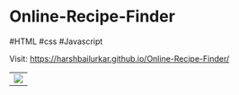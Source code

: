 # Online-Recipe-Finder
#HTML #css #Javascript 

Visit: https://harshbailurkar.github.io/Online-Recipe-Finder/


<table>
   <tr>
     <td><img src="https://github.com/Harshbailurkar/Online-Recipe-Finder/assets/113308692/35929cf0-ea38-43ed-ad10-f01c9324c509"></td>
   </tr>
</table>
